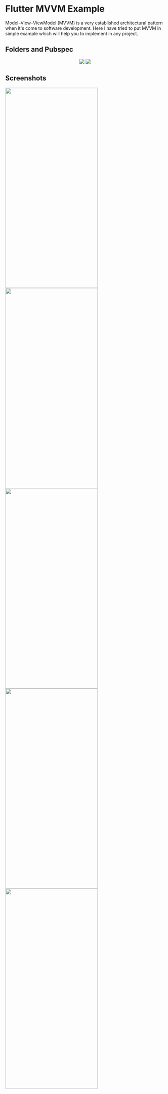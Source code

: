 # Flutter MVVM Example

Model–View–ViewModel (MVVM) is a very established architectural pattern when it's come to software development. Here I have tried to put MVVM in simple example which will help you to implement in any project. 


## Folders and Pubspec

<div align="center">
  <img src="https://github.com/EmreToklu00/flutter_mvvm_example/blob/main/github/lib.png">
  <img src="https://github.com/EmreToklu00/flutter_mvvm_example/blob/main/github/pubspec.png">
</div>

## Screenshots

<img src="https://github.com/EmreToklu00/flutter_mvvm_example/blob/main/github/screen_1.png" width="292" height="633">
<img src="https://github.com/EmreToklu00/flutter_mvvm_example/blob/main/github/screen_1_1.png" width="292" height="633">
<img src="https://github.com/EmreToklu00/flutter_mvvm_example/blob/main/github/screen_2.png" width="292" height="633">
<img src="https://github.com/EmreToklu00/flutter_mvvm_example/blob/main/github/screen_1_2.png" width="292" height="633">
<img src="https://github.com/EmreToklu00/flutter_mvvm_example/blob/main/github/screen_dark.png" width="292" height="633">
